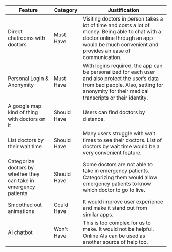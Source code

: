 | Feature | Category | Justification |
| ------ | ----------- | -------------|
| Direct chatrooms with doctors  | Must Have | Visiting doctors in person takes a lot of time and costs a lot of money. Being able to chat with a doctor online through an app would be much convenient and provides an ease of communication. |
| Personal Login & Anonymity | Must Have | With logins required, the app can be personalized for each user and also protect the user’s data from bad people. Also, setting for anonymity for their medical transcripts or their identity. |
| A google map kind of thing with doctors on it | Should Have | Users can find doctors by distance. |
| List doctors by their wait time | Should Have | Many users struggle with wait times to see their doctors. List of doctors by wait time would be a very convenient feature. |
| Categorize doctors by whether they can take in emergency patients | Should Have | Some doctors are not able to take in emergency patients. Categorizing them would allow emergency patients to know which doctor to go to live. |
| Smoothed out animations | Could Have | It would improve user experience and make it stand out from similar apps. |
| AI chatbot | Won’t Have | This is too complex for us to make. It would not be helpful. Online AIs can be used as another source of help too. |
